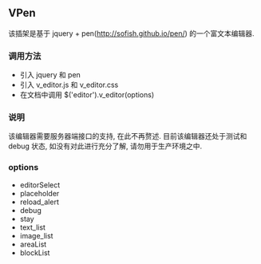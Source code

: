 ## VPen
该插架是基于 jquery + pen(http://sofish.github.io/pen/) 的一个富文本编辑器.

### 调用方法 
- 引入 jquery 和 pen
- 引入 v_editor.js 和 v_editor.css
- 在文档中调用 $('editor').v_editor(options)

### 说明
该编辑器需要服务器端接口的支持, 在此不再赘述. 目前该编辑器还处于测试和 debug 状态, 如没有对此进行充分了解, 请勿用于生产环境之中.

### options
- editorSelect   
- placeholder   
- reload_alert
- debug
- stay
- text_list
- image_list    
- areaList  
- blockList
